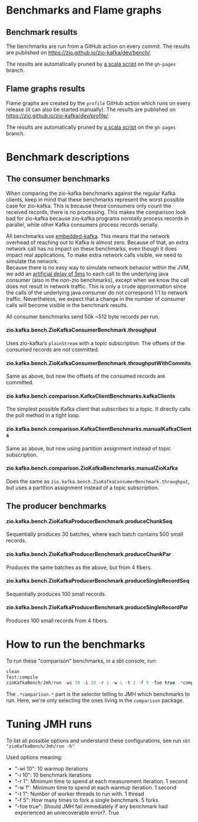 # Benchmarks and Flame graphs

## Benchmark results

The benchmarks are run from a GitHub action on every commit. The results are published
on https://zio.github.io/zio-kafka/dev/bench/.

The results are automatically pruned by [a scala script](https://github.com/zio/zio-kafka/blob/gh-pages/scripts/prune-benchmark-history.sc) on the `gh-pages` branch.

## Flame graphs results

Flame graphs are created by the `profile` GitHub action which runs on every release (it can also be started manually).
The results are published on https://zio.github.io/zio-kafka/dev/profile/.

The results are automatically pruned by [a scala script](https://github.com/zio/zio-kafka/blob/gh-pages/scripts/prune-flame-graph.sc) on the `gh-pages` branch.

# Benchmark descriptions

## The consumer benchmarks

When comparing the zio-kafka benchmarks against the regular Kafka clients, keep in mind that these benchmarks represent
the worst possible case for zio-kafka. This is because these consumers only count the received records, there is no
processing. This makes the comparison look bad for zio-kafka because zio-kafka programs normally process records in
parallel, while other Kafka consumers process records serially.

All benchmarks use [embedded-kafka](https://github.com/embeddedkafka/embedded-kafka). This means that the network
overhead of reaching out to Kafka is almost zero. Because of that, an extra network call has no impact on these
benchmarks, even though it does impact real applications. To make extra network calls visible, we need to simulate the
network.<br>
Because there is no easy way to simulate network behavior within the JVM, we add an
[artificial delay of 5ms](//zio-kafka-bench/src/main/scala/zio/kafka/bench/SlowKafkaConsumer.scala)
to each call to the underlying java consumer (also in the non-zio benchmarks), except when we know the call does not
result in network traffic. This is only a crude approximation since the calls of the underlying java consumer do not correspond
1:1 to network traffic. Nevertheless, we expect that a change in the number of consumer calls will become visible in
the benchmark results.

All consumer benchmarks send 50k ~512 byte records per run.

#### zio.kafka.bench.ZioKafkaConsumerBenchmark.throughput

Uses zio-kafka's `plainStream` with a topic subscription. The offsets of the consumed records are _not_ committed.

#### zio.kafka.bench.ZioKafkaConsumerBenchmark.throughputWithCommits

Same as above, but now the offsets of the consumed records are committed.

#### zio.kafka.bench.comparison.KafkaClientBenchmarks.kafkaClients

The simplest possible Kafka client that subscribes to a topic. It directly calls the poll method in a tight loop.

#### zio.kafka.bench.comparison.KafkaClientBenchmarks.manualKafkaClients

Same as above, but now using partition assignment instead of topic subscription.

#### zio.kafka.bench.comparison.ZioKafkaBenchmarks.manualZioKafka

Does the same as `zio.kafka.bench.ZioKafkaConsumerBenchmark.throughput`, but uses a partition assignment instead of a
topic subscription.

## The producer benchmarks

#### zio.kafka.bench.ZioKafkaProducerBenchmark.produceChunkSeq

Sequentially produces 30 batches, where each batch contains 500 small records.

#### zio.kafka.bench.ZioKafkaProducerBenchmark.produceChunkPar

Produces the same batches as the above, but from 4 fibers.

#### zio.kafka.bench.ZioKafkaProducerBenchmark.produceSingleRecordSeq

Sequentially produces 100 small records.

#### zio.kafka.bench.ZioKafkaProducerBenchmark.produceSingleRecordPar

Produces 100 small records from 4 fibers.

# How to run the benchmarks

To run these "comparison" benchmarks, in a sbt console, run:

```scala
clean
Test/compile
zioKafkaBench/Jmh/run -wi 10 -i 10 -r 1 -w 1 -t 1 -f 5 -foe true .*comparison.*
```

The `.*comparison.*` part is the selector telling to JMH which benchmarks to run.
Here, we're only selecting the ones living in the `comparison` package.

# Tuning JMH runs

To list all possible options and understand these configurations, see run `sbt "zioKafkaBench/Jmh/run -h"`

Used options meaning:

 - "-wi 10": 10 warmup iterations
 - "-i 10": 10 benchmark iterations
 - "-r 1": Minimum time to spend at each measurement iteration. 1 second
 - "-w 1": Minimum time to spend at each warmup iteration. 1 second
 - "-t 1": Number of worker threads to run with. 1 thread
 - "-f 5": How many times to fork a single benchmark. 5 forks
 - "-foe true": Should JMH fail immediately if any benchmark had experienced an unrecoverable error?. True